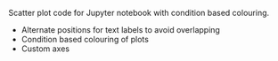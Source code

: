 
Scatter plot code for Jupyter notebook with condition based colouring.

- Alternate positions for text labels to avoid overlapping
- Condition based colouring of plots
- Custom axes